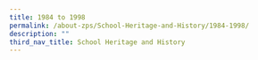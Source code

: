 ```yaml
---
title: 1984 to 1998
permalink: /about-zps/School-Heritage-and-History/1984-1998/
description: ""
third_nav_title: School Heritage and History
---
```

